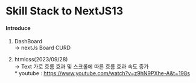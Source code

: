 # Skill Stack to NextJS13

#### Introduce

1. DashBoard<br/>
   -> nextJs Board CURD

2. htmlcss(2023/09/28)<br/>
   -> Text 가로 흐름 효과 및 스크롤에 따른 흐름 효과 속도 증가<br/> \* youtube : https://www.youtube.com/watch?v=z9hN9PXhe-A&t=198s
